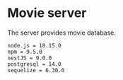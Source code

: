 # Movie server
The server provides movie database.
```
node.js = 18.15.0
npm = 9.5.0
nestJS = 9.0.0
postgresql = 14.0
sequelize = 6.30.0

```


